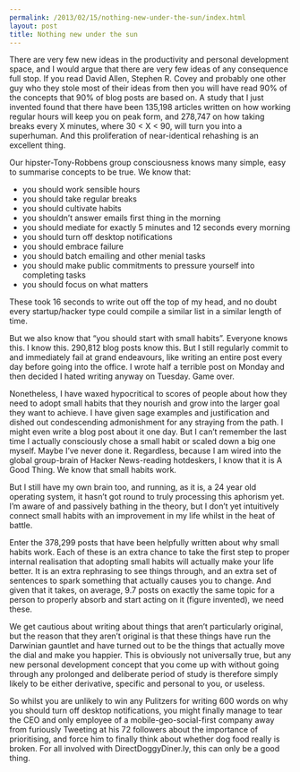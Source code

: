 ```yaml
---
permalink: /2013/02/15/nothing-new-under-the-sun/index.html
layout: post
title: Nothing new under the sun
---
```

There are very few new ideas in the productivity and personal development space, and I would argue that there are very few ideas of any consequence full stop. If you read David Allen, Stephen R. Covey and probably one other guy who they stole most of their ideas from then you will have read 90% of the concepts that 90% of blog posts are based on. A study that I just invented found that there have been 135,198 articles written on how working regular hours will keep you on peak form, and 278,747 on how taking breaks every X minutes, where 30 < X < 90, will turn you into a superhuman. And this proliferation of near-identical rehashing is an excellent thing.

Our hipster-Tony-Robbens group consciousness knows many simple, easy to summarise concepts to be true. We know that:

* you should work sensible hours
* you should take regular breaks
* you should cultivate habits
* you shouldn’t answer emails first thing in the morning
* you should mediate for exactly 5 minutes and 12 seconds every morning
* you should turn off desktop notifications
* you should embrace failure
* you should batch emailing and other menial tasks
* you should make public commitments to pressure yourself into completing tasks
* you should focus on what matters

These took 16 seconds to write out off the top of my head, and no doubt every startup/hacker type could compile a similar list in a similar length of time.

But we also know that “you should start with small habits”. Everyone knows this. I know this. 290,812 blog posts know this. But I still regularly commit to and immediately fail at grand endeavours, like writing an entire post every day before going into the office. I wrote half a terrible post on Monday and then decided I hated writing anyway on Tuesday. Game over.

Nonetheless, I have waxed hypocritical to scores of people about how they need to adopt small habits that they nourish and grow into the larger goal they want to achieve. I have given sage examples and justification and dished out condescending admonishment for any straying from the path. I might even write a blog post about it one day. But I can’t remember the last time I actually consciously chose a small habit or scaled down a big one myself. Maybe I’ve never done it. Regardless, because I am wired into the global group-brain of Hacker News-reading hotdeskers, I know that it is A Good Thing. We know that small habits work.

But I still have my own brain too, and running, as it is, a 24 year old operating system, it hasn’t got round to truly processing this aphorism yet. I’m aware of and passively bathing in the theory, but I don’t yet intuitively connect small habits with an improvement in my life whilst in the heat of battle.

Enter the 378,299 posts that have been helpfully written about why small habits work. Each of these is an extra chance to take the first step to proper internal realisation that adopting small habits will actually make your life better. It is an extra rephrasing to see things through, and an extra set of sentences to spark something that actually causes you to change. And given that it takes, on average, 9.7 posts on exactly the same topic for a person to properly absorb and start acting on it (figure invented), we need these.

We get cautious about writing about things that aren’t particularly original, but the reason that they aren’t original is that these things have run the Darwinian gauntlet and have turned out to be the things that actually move the dial and make you happier. This is obviously not universally true, but any new personal development concept that you come up with without going through any prolonged and deliberate period of study is therefore simply likely to be either derivative, specific and personal to you, or useless.

So whilst you are unlikely to win any Pulitzers for writing 600 words on why you should turn off desktop notifications, you might finally manage to tear the CEO and only employee of a mobile-geo-social-first company away from furiously Tweeting at his 72 followers about the importance of prioritising, and force him to finally think about whether dog food really is broken. For all involved with DirectDoggyDiner.ly, this can only be a good thing.